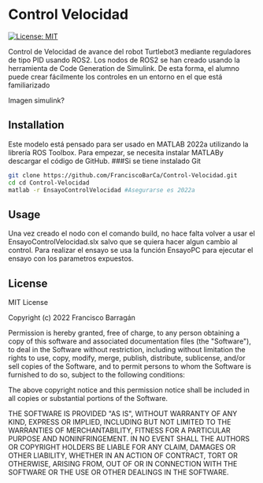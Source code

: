 # Control Velocidad
[![License: MIT](https://img.shields.io/badge/License-MIT-yellow.svg)](https://opensource.org/licenses/MIT)


Control de Velocidad de avance del robot Turtlebot3 mediante reguladores de tipo PID usando ROS2. Los nodos de ROS2 se han creado usando la herramienta de Code Generation de Simulink. De esta forma, el alumno puede crear fácilmente los controles en un entorno en el que está familiarizado

Imagen simulink?

## Installation
Este modelo está pensado para ser usado en MATLAB 2022a utilizando la librería ROS Toolbox.
Para empezar, se necesita instalar MATLABy descargar el código de GitHub.
###Si se tiene instalado Git 
```bash
git clone https://github.com/FranciscoBarCa/Control-Velocidad.git
cd cd Control-Velocidad
matlab -r EnsayoControlVelocidad #Asegurarse es 2022a
```


## Usage
Una vez creado el nodo con el comando build, no hace falta volver a usar el EnsayoControlVelocidad.slx salvo que se quiera hacer algun cambio al control.
Para realizar el ensayo se usa la función EnsayoPC para ejecutar el ensayo con los parametros expuestos.

## License
MIT License

Copyright (c) 2022 Francisco Barragán

Permission is hereby granted, free of charge, to any person obtaining a copy
of this software and associated documentation files (the "Software"), to deal
in the Software without restriction, including without limitation the rights
to use, copy, modify, merge, publish, distribute, sublicense, and/or sell
copies of the Software, and to permit persons to whom the Software is
furnished to do so, subject to the following conditions:

The above copyright notice and this permission notice shall be included in all
copies or substantial portions of the Software.

THE SOFTWARE IS PROVIDED "AS IS", WITHOUT WARRANTY OF ANY KIND, EXPRESS OR
IMPLIED, INCLUDING BUT NOT LIMITED TO THE WARRANTIES OF MERCHANTABILITY,
FITNESS FOR A PARTICULAR PURPOSE AND NONINFRINGEMENT. IN NO EVENT SHALL THE
AUTHORS OR COPYRIGHT HOLDERS BE LIABLE FOR ANY CLAIM, DAMAGES OR OTHER
LIABILITY, WHETHER IN AN ACTION OF CONTRACT, TORT OR OTHERWISE, ARISING FROM,
OUT OF OR IN CONNECTION WITH THE SOFTWARE OR THE USE OR OTHER DEALINGS IN THE
SOFTWARE.
